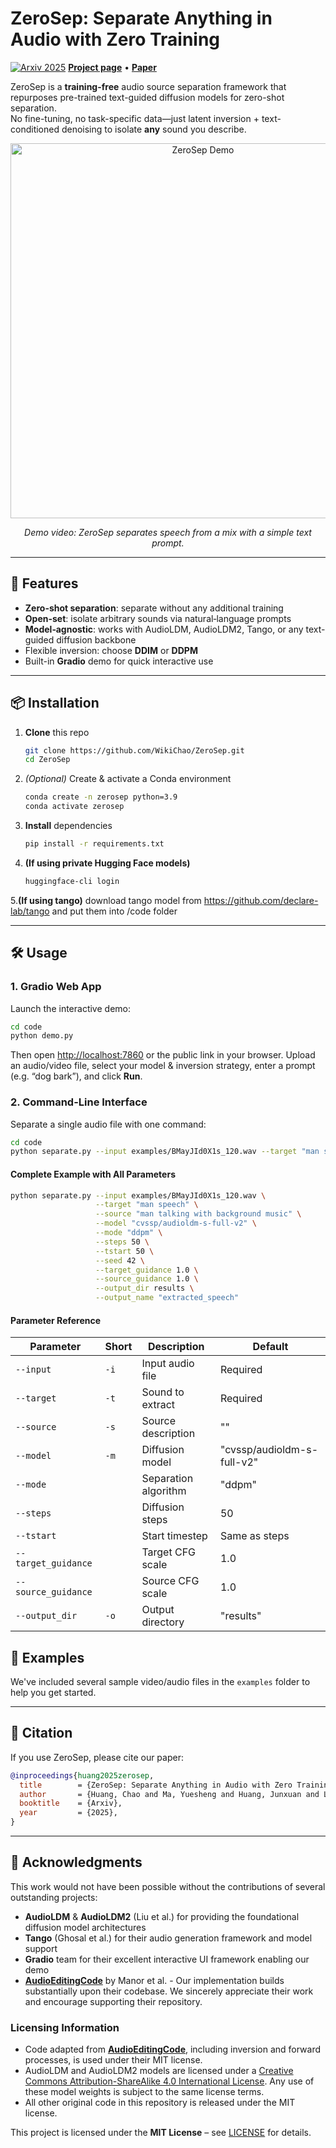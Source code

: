 # ZeroSep: Separate Anything in Audio with Zero Training

[![Arxiv 2025](https://img.shields.io/badge/Arxiv-2025-blue)]([https://wikichao.github.io/ZeroSep/](https://arxiv.org/abs/2505.23625))  
[**Project page**](https://wikichao.github.io/ZeroSep/) • [**Paper**](https://wikichao.github.io/ZeroSep/)  

ZeroSep is a **training-free** audio source separation framework that repurposes pre-trained text-guided diffusion models for zero-shot separation.  
No fine-tuning, no task-specific data—just latent inversion + text-conditioned denoising to isolate **any** sound you describe.

<div align="center">
  <a href="https://www.youtube.com/watch?v=0t9nA1EUFrQ" target="_blank">
    <img src="https://img.youtube.com/vi/0t9nA1EUFrQ/0.jpg" alt="ZeroSep Demo" width="600">
  </a>
  <p><i>Demo video: ZeroSep separates speech from a mix with a simple text prompt.</i></p>
</div>

---

## 🚀 Features

- **Zero-shot separation**: separate without any additional training  
- **Open-set**: isolate arbitrary sounds via natural‐language prompts  
- **Model‐agnostic**: works with AudioLDM, AudioLDM2, Tango, or any text-guided diffusion backbone  
- Flexible inversion: choose **DDIM** or **DDPM**  
- Built-in **Gradio** demo for quick interactive use

---

## 📦 Installation

1. **Clone** this repo  
   ```bash
   git clone https://github.com/WikiChao/ZeroSep.git
   cd ZeroSep

2. *(Optional)* Create & activate a Conda environment

   ```bash
   conda create -n zerosep python=3.9
   conda activate zerosep
   ```
3. **Install** dependencies

   ```bash
   pip install -r requirements.txt
   ```
4. **(If using private Hugging Face models)**

   ```bash
   huggingface-cli login
   ```
5.**(If using tango)**
  download tango model from https://github.com/declare-lab/tango
  and put them into /code folder

---

## 🛠️ Usage

### 1. Gradio Web App

Launch the interactive demo:

```bash
cd code
python demo.py
```

Then open [http://localhost:7860](http://localhost:7860) or the public link in your browser.
Upload an audio/video file, select your model & inversion strategy, enter a prompt (e.g. “dog bark”), and click **Run**.

### 2. Command-Line Interface

Separate a single audio file with one command:

```bash
cd code
python separate.py --input examples/BMayJId0X1s_120.wav --target "man speech"
```

#### Complete Example with All Parameters

```bash
python separate.py --input examples/BMayJId0X1s_120.wav \
                   --target "man speech" \
                   --source "man talking with background music" \
                   --model "cvssp/audioldm-s-full-v2" \
                   --mode "ddpm" \
                   --steps 50 \
                   --tstart 50 \
                   --seed 42 \
                   --target_guidance 1.0 \
                   --source_guidance 1.0 \
                   --output_dir results \
                   --output_name "extracted_speech"
```

#### Parameter Reference

| Parameter | Short | Description | Default |
|-----------|-------|-------------|---------|
| `--input` | `-i` | Input audio file | Required |
| `--target` | `-t` | Sound to extract | Required |
| `--source` | `-s` | Source description | "" |
| `--model` | `-m` | Diffusion model | "cvssp/audioldm-s-full-v2" |
| `--mode` | | Separation algorithm | "ddpm" |
| `--steps` | | Diffusion steps | 50 |
| `--tstart` | | Start timestep | Same as steps |
| `--target_guidance` | | Target CFG scale | 1.0 |
| `--source_guidance` | | Source CFG scale | 1.0 |
| `--output_dir` | `-o` | Output directory | "results" |

## 🎵 Examples

We've included several sample video/audio files in the `examples` folder to help you get started.

---

## 📖 Citation

If you use ZeroSep, please cite our paper:

```bibtex
@inproceedings{huang2025zerosep,
  title        = {ZeroSep: Separate Anything in Audio with Zero Training},
  author       = {Huang, Chao and Ma, Yuesheng and Huang, Junxuan and Liang, Susan and Tang, Yunlong and Bi, Jing and Liu, Wenqiang and Mesgarani, Nima and Xu, Chenliang},
  booktitle    = {Arxiv},
  year         = {2025},
}
```

---

## 🙏 Acknowledgments

This work would not have been possible without the contributions of several outstanding projects:

* **AudioLDM** & **AudioLDM2** (Liu et al.) for providing the foundational diffusion model architectures
* **Tango** (Ghosal et al.) for their audio generation framework and model support
* **Gradio** team for their excellent interactive UI framework enabling our demo
* [**AudioEditingCode**](https://github.com/HilaManor/AudioEditingCode) by Manor et al. - Our implementation builds substantially upon their codebase. We sincerely appreciate their work and encourage supporting their repository.

### Licensing Information
* Code adapted from [**AudioEditingCode**](https://github.com/HilaManor/AudioEditingCode), including inversion and forward processes, is used under their MIT license.
* AudioLDM and AudioLDM2 models are licensed under a [Creative Commons Attribution-ShareAlike 4.0 International License][cc-by-sa]. Any use of these model weights is subject to the same license terms.
* All other original code in this repository is released under the MIT license.

This project is licensed under the **MIT License** – see [LICENSE](LICENSE) for details.

[cc-by-sa]: http://creativecommons.org/licenses/by-sa/4.0/
